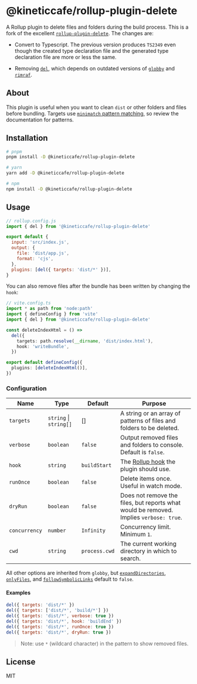 # @kineticcafe/rollup-plugin-delete

A Rollup plugin to delete files and folders during the build process. This is
a fork of the excellent [`rollup-plugin-delete`][rpd]. The changes are:

- Convert to Typescript. The previous version produces `TS2349` even though the
  created type declaration file and the generated type declaration file are
  more or less the same.

- Removing [`del`][del], which depends on outdated versions of
  [`globby`][globby] and [`rimraf`][rimraf].

## About

This plugin is useful when you want to clean `dist` or other folders and files
before bundling. Targets use [`minimatch` pattern matching][minimatch], so
review the documentation for patterns.

## Installation

```bash
# pnpm
pnpm install -D @kineticcafe/rollup-plugin-delete

# yarn
yarn add -D @kineticcafe/rollup-plugin-delete

# npm
npm install -D @kineticcafe/rollup-plugin-delete
```

## Usage

```javascript
// rollup.config.js
import { del } from '@kineticcafe/rollup-plugin-delete'

export default {
  input: 'src/index.js',
  output: {
    file: 'dist/app.js',
    format: 'cjs',
  },
  plugins: [del({ targets: 'dist/*' })],
}
```

You can also remove files after the bundle has been written by changing the
`hook`:

```typescript
// vite.config.ts
import * as path from 'node:path'
import { defineConfig } from 'vite'
import { del } from '@kineticcafe/rollup-plugin-delete'

const deleteIndexHtml = () =>
  del({
    targets: path.resolve(__dirname, 'dist/index.html'),
    hook: 'writeBundle',
  })

export default defineConfig({
  plugins: [deleteIndexHtml()],
})
```

### Configuration

| Name          | Type                   | Default       | Purpose                                                                                |
| ------------- | ---------------------- | ------------- | -------------------------------------------------------------------------------------- |
| `targets`     | `string` \| `string[]` | []            | A string or an array of patterns of files and folders to be deleted.                   |
| `verbose`     | `boolean`              | `false`       | Output removed files and folders to console. Default is `false`.                       |
| `hook`        | `string`               | `buildStart`  | The [Rollup hook](https://rollupjs.org/guide/en/#build-hooks) the plugin should use.   |
| `runOnce`     | `boolean`              | `false`       | Delete items once. Useful in watch mode.                                               |
| `dryRun`      | `boolean`              | `false`       | Does not remove the files, but reports what would be removed. Implies `verbose: true`. |
| `concurrency` | `number`               | `Infinity`    | Concurrency limit. Minimum `1`.                                                        |
| `cwd`         | `string`               | `process.cwd` | The current working directory in which to search.                                      |

All other options are inherited from `globby`, but [`expandDirectories`][ed],
[`onlyFiles`][of], and [`followSymbolicLinks`][fsl] default to `false`.

#### Examples

```javascript
del({ targets: 'dist/*' })
del({ targets: ['dist/*', 'build/*'] })
del({ targets: 'dist/*', verbose: true })
del({ targets: 'dist/*', hook: 'buildEnd' })
del({ targets: 'dist/*', runOnce: true })
del({ targets: 'dist/*', dryRun: true })
```

> Note: use `*` (wildcard character) in the pattern to show removed files.

## License

MIT

[rpd]: https://github.com/vladshcherbin/rollup-plugin-delete
[del]: https://github.com/sindresorhus/del
[rimraf]: https://github.com/isaacs/rimraf
[globby]: https://github.com/sindresorhus/globby
[minimatch]: https://github.com/isaacs/minimatch#features
[ed]: https://github.com/sindresorhus/globby?tab=readme-ov-file#expanddirectories
[of]: https://github.com/mrmlnc/fast-glob?tab=readme-ov-file#onlyfiles
[fsl]: https://github.com/mrmlnc/fast-glob?tab=readme-ov-file#followsymboliclinks
